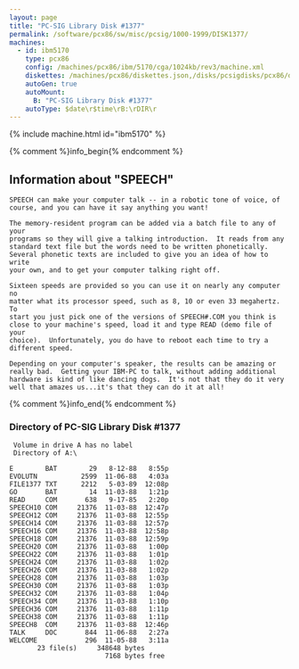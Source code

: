 ```yaml
---
layout: page
title: "PC-SIG Library Disk #1377"
permalink: /software/pcx86/sw/misc/pcsig/1000-1999/DISK1377/
machines:
  - id: ibm5170
    type: pcx86
    config: /machines/pcx86/ibm/5170/cga/1024kb/rev3/machine.xml
    diskettes: /machines/pcx86/diskettes.json,/disks/pcsigdisks/pcx86/diskettes.json
    autoGen: true
    autoMount:
      B: "PC-SIG Library Disk #1377"
    autoType: $date\r$time\rB:\rDIR\r
---
```


{% include machine.html id="ibm5170" %}

{% comment %}info_begin{% endcomment %}

## Information about "SPEECH"

    SPEECH can make your computer talk -- in a robotic tone of voice, of
    course, and you can have it say anything you want!
    
    The memory-resident program can be added via a batch file to any of your
    programs so they will give a talking introduction.  It reads from any
    standard text file but the words need to be written phonetically.
    Several phonetic texts are included to give you an idea of how to write
    your own, and to get your computer talking right off.
    
    Sixteen speeds are provided so you can use it on nearly any computer no
    matter what its processor speed, such as 8, 10 or even 33 megahertz.  To
    start you just pick one of the versions of SPEECH#.COM you think is
    close to your machine's speed, load it and type READ (demo file of your
    choice).  Unfortunately, you do have to reboot each time to try a
    different speed.
    
    Depending on your computer's speaker, the results can be amazing or
    really bad.  Getting your IBM-PC to talk, without adding additional
    hardware is kind of like dancing dogs.  It's not that they do it very
    well that amazes us...it's that they can do it at all!
{% comment %}info_end{% endcomment %}


### Directory of PC-SIG Library Disk #1377

     Volume in drive A has no label
     Directory of A:\

    E        BAT        29   8-12-88   8:55p
    EVOLUTN           2599  11-06-88   4:03a
    FILE1377 TXT      2212   5-03-89  12:08p
    GO       BAT        14  11-03-88   1:21p
    READ     COM       638   9-17-85   2:20p
    SPEECH10 COM     21376  11-03-88  12:47p
    SPEECH12 COM     21376  11-03-88  12:55p
    SPEECH14 COM     21376  11-03-88  12:57p
    SPEECH16 COM     21376  11-03-88  12:58p
    SPEECH18 COM     21376  11-03-88  12:59p
    SPEECH20 COM     21376  11-03-88   1:00p
    SPEECH22 COM     21376  11-03-88   1:01p
    SPEECH24 COM     21376  11-03-88   1:02p
    SPEECH26 COM     21376  11-03-88   1:02p
    SPEECH28 COM     21376  11-03-88   1:03p
    SPEECH30 COM     21376  11-03-88   1:03p
    SPEECH32 COM     21376  11-03-88   1:04p
    SPEECH34 COM     21376  11-03-88   1:10p
    SPEECH36 COM     21376  11-03-88   1:11p
    SPEECH38 COM     21376  11-03-88   1:11p
    SPEECH8  COM     21376  11-03-88  12:46p
    TALK     DOC       844  11-06-88   2:27a
    WELCOME            296  11-05-88   3:11a
           23 file(s)     348648 bytes
                            7168 bytes free
